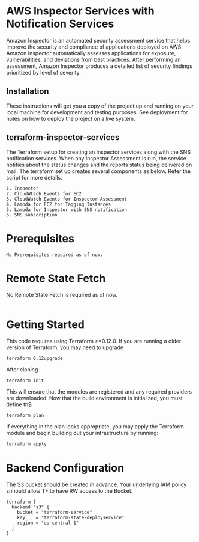 # AWS Inspector Services with Notification Services

Amazon Inspector is an automated security assessment service that helps improve the security and compliance of applications deployed on AWS. Amazon Inspector automatically assesses applications for exposure, vulnerabilities, and deviations from best practices. After performing an assessment, Amazon Inspector produces a detailed list of security findings prioritized by level of severity. 

## Installation

These instructions will get you a copy of the project up and running on your local machine for development and testing purposes. See deployment for notes on how to deploy the project on a live system.


## terraform-inspector-services



The Terraform setup for creating an Inspector services along with the SNS notification services. When any Inspector Assessment is run, the service notifies about the status changes and the reports status being delivered on mail. 
The terraform set up creates several components as below. Refer the script for more details. 

```
1. Inspector 
2. CloudWtach Events for EC2
3. CloudWatch Events for Inspector Assessment
4. Lambda for EC2 for Tagging Instances
5. Lambda for Inspector with SNS notification
6. SNS subscription 

```


# Prerequisites

```
No Prerequisites required as of now.

```


# Remote State Fetch

No Remote State Fetch is required as of now. 


```

```



# Getting Started

  
This code requires using Terraform >=0.12.0.  If you are running a older version of Terraform, you may need to upgrade

```
terraform 0.12upgrade
```

After cloning

```
terraform init
```

This will ensure that the modules are registered and any required providers are downloaded.  Now that the build environment is initialized, you must define th$

```
terraform plan 
```

If everything in the plan looks appropriate, you may apply the Terraform module and begin building out your infrastructure by running:

```
terraform apply 

```

 

# Backend Configuration

The S3 bucket should be created in advance. Your underlying IAM policy snhould allow TF to have RW access to the Bucket. 


```
terraform {
  backend "s3" {
    bucket = "terraform-service"
    key    = "terraform-state-deployservice"
    region = "eu-central-1"
  }
}


```

